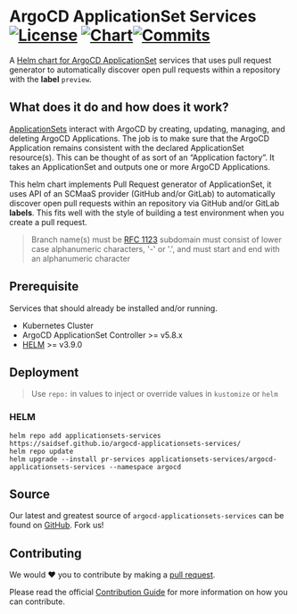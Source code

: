 # ArgoCD ApplicationSet Services [![License](https://img.shields.io/badge/License-Apache_2.0-blue.svg)](./LICENSE.md) [![Chart](https://github.com/saidsef/argocd-applicationsets-services/actions/workflows/charts.yml/badge.svg)](#deployment)[![Commits](https://img.shields.io/github/commits-since/saidsef/argocd-applicationsets-services/latest.svg)](#Source)

A [Helm chart for ArgoCD ApplicationSet](./charts/applicationset/README.md) services that uses pull request generator to automatically discover open pull requests within a repository with the **label** `preview`.

## What does it do and how does it work?
[ApplicationSets](https://argocd-applicationset.readthedocs.io/en/stable/) interact with ArgoCD by creating, updating, managing, and deleting ArgoCD Applications. The job is to make sure that the ArgoCD Application remains consistent with the declared ApplicationSet resource(s). This can be thought of as sort of an “Application factory”. It takes an ApplicationSet and outputs one or more ArgoCD Applications.

This helm chart implements Pull Request generator of ApplicationSet, it uses API of an SCMaaS provider (GitHub and/or GitLab) to automatically discover open pull requests within an repository via GitHub and/or GitLab **labels**. This fits well with the style of building a test environment when you create a pull request.

> Branch name(s) must be [RFC 1123](https://www.rfc-editor.org/rfc/rfc1123) subdomain must consist of lower case alphanumeric characters, '-' or '.', and must start and end with an alphanumeric character
## Prerequisite

Services that should already be installed and/or running.

- Kubernetes Cluster
- ArgoCD ApplicationSet Controller >= v5.8.x
- [HELM](https://helm.sh/docs/intro/install/) >= v3.9.0

## Deployment

> Use `repo:` in values to inject or override values in `kustomize` or `helm` 
### HELM

```shell
helm repo add applicationsets-services https://saidsef.github.io/argocd-applicationsets-services/
helm repo update
helm upgrade --install pr-services applicationsets-services/argocd-applicationsets-services --namespace argocd
```

## Source

Our latest and greatest source of `argocd-applicationsets-services` can be found on [GitHub](./). Fork us!

## Contributing

We would :heart: you to contribute by making a [pull request](https://github.com/saidsef/argocd-applicationsets-services/pulls).

Please read the official [Contribution Guide](./CONTRIBUTING.md) for more information on how you can contribute.
